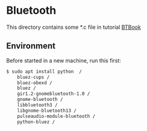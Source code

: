 # Bluetooth

This directory contains some \*.c file in tutorial [BTBook](https://people.csail.mit.edu/rudolph/Teaching/Articles/BTBook.pdf)

## Environment
Before started in a new machine, run this first:
```sh
$ sudo apt install python  /
    bluez-cups /
    bluez-obexd /
    bluez /
    gir1.2-gnomebluetooth-1.0 /
    gnome-bluetooth /
    libbluetooth3 /
    libgnome-bluetooth13 /
    pulseaudio-module-bluetooth /
    python-bluez /
```
